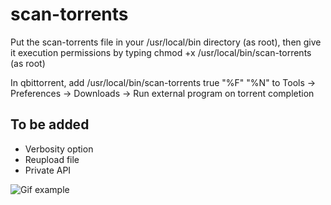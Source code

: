 # scan-torrents
Put the scan-torrents file in your /usr/local/bin directory (as root), then give it execution permissions
by typing chmod +x /usr/local/bin/scan-torrents (as root)

In qbittorrent, add /usr/local/bin/scan-torrents true "%F" "%N"
to Tools -> Preferences -> Downloads -> Run external program on torrent completion

## To be added
- Verbosity option
- Reupload file
- Private API

![Gif example](https://github.com/deplexor/scan-torrents/raw/master/scan-torrents.gif)
